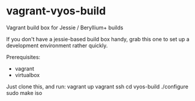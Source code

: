 # vagrant-vyos-build
Vagrant build box for Jessie / Beryllium+ builds

If you don't have a jessie-based build box handy, grab this one to set up a development environment rather quickly.

Prerequisites:
* vagrant
* virtualbox

Just clone this, and run:
 vagrant up
 vagrant ssh
 cd vyos-build
 ./configure
 sudo make iso
